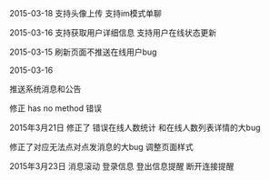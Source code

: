 2015-03-18 
支持头像上传
支持im模式单聊


2015-03-16
支持获取用户详细信息 
支持用户在线状态更新

2015-03-15 
刷新页面不推送在线用户bug

2015-03-16

推送系统消息和公告

修正 has no method 错误


2015年3月21日
修正了 错误在线人数统计 和在线人数列表详情的大bug

修正了对应无法点对点发消息的大bug
调整页面样式


2015年3月23日
消息滚动
登录信息
登出信息提醒
断开连接提醒
